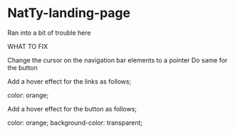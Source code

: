 # NatTy-landing-page

Ran into a bit of trouble here

WHAT TO FIX

Change the cursor on the navigation bar elements to a pointer 
Do same for the button 

Add a hover effect for the links as follows;

color: orange;

Add a hover effect for the button as follows;

color: orange;
background-color: transparent;

